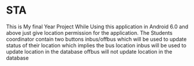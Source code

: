 # STA
This is My final Year Project
While Using this application in Android 6.0 and above just give location permission for the application.
The Students coordinator contain two buttons inbus/offbus which will be used to update status of their location which implies the bus location
inbus will be used to update location in the database
offbus will not update location in the database
